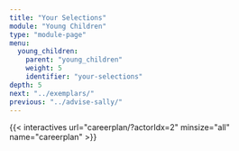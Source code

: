 ```yaml
---
title: "Your Selections"
module: "Young Children"
type: "module-page"
menu:
  young_children:
    parent: "young_children"
    weight: 5
    identifier: "your-selections"
depth: 5
next: "../exemplars/"
previous: "../advise-sally/"
---
```



{{< interactives url="careerplan/?actorIdx=2" minsize="all" name="careerplan" >}}